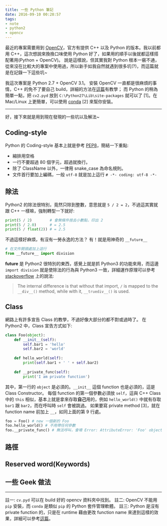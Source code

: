 ```yaml
---
title: 一些 Python 筆記 
date: 2016-09-10 00:28:57
tags:
- note
- python2
- opencv
---
```


最近的專案需要用到 [OpenCV](http://opencv.org/)，官方有提供 C++ 以及 Python 的版本。我以前都用 C++，這次想說來換換口味使用 Python 好了，如果用的順手以後就都這樣搭配著用(Python + OpenCV)。
說是這樣說，但其實我對 Python 根本一竅不通，從來沒在比較大的專案中使用過，所以新手如我自然就遇到很多坑(?)，而這篇就是在記錄一下這些坑~
<!-- more -->

我這次專案是 Python 2.7 + OpenCV 3.1。
安裝 OpenCV 一直都是很麻煩的事情，C++ 的免不了要自己 build，詳細的方法在[這篇](https://ssarcandy.tw/2016/07/22/Setting-up-OpenCV-using-Cmake-GUI/)有教學；
而 Python 的稍為簡單一點，把 `cv2.pyd` 放到 `C:\Python27\Lib\site-packages` 就可以了 [1]。在 Mac/Linux 上更簡單，可以使用 [conda](https://www.continuum.io/) [2] 來幫你安裝。


---
好，接下來就是用到現在發現的一些坑以及解法~
## Coding-style
Python 的 Coding-style 基本上就是參考 [PEP8](https://www.python.org/dev/peps/pep-0008/)，簡結一下重點:
- 縮排用空格
- 一行不要超過 80 個字元，超過就換行。
- 除了 ClassName 以外，一律用 snake_case 為命名規則。
- 文件首行要加上編碼，一般 `utf-8` 就是加上這行 `# -*- coding: utf-8 -*-`


## 除法
Python2 的除法很特別，竟然只除到整數，意思就是 `5 / 2 = 2`，不過這其實就跟 C++ 一樣嘛，強制轉型一下就好:
```py
print(5 / 2)        # 會無條件捨去小數點，印出 2
print(5 / 2.0)      # = 2.5
print(5 / float(2)) # = 2.5
```
不過這樣好麻煩，有沒有一勞永逸的方法？
有！就是用神奇的 `__future__`
```py
# 在文件開頭處加上這行
from __future__ import division
```
__future__ 是 Python2 很特別的東西，感覺上就是抓 Python3 的功能來用，而這邊 `import division` 就是使除法的行為與 Python3 一致，詳細運作原理可以參考 [stackoverflow](http://stackoverflow.com/questions/7075082/what-is-future-in-python-used-for-and-how-when-to-use-it-and-how-it-works) 上的說法:
> The internal difference is that without that import, `/` is mapped to the `__div__()` method, while with it, `__truediv__()` is used.


## Class
網路上有許多宣告 Class 的教學，不過好像大部分的都不對或過時了。
在 Python2 中，Class 宣告方式如下:

```py title:class.py
class Foo(object):
    def __init__(self):
        self.bar1 = 'hello'
        self.bar2 = 'world'
  
    def hello_world(self):
        print(self.bar1 + ' ' + self.bar2)
  
    def __private_func(self):
        print('I am private function')
```

其中，第一行的 `object` 是必須的。`__init__` 這個 function 也是必須的，這是 Class Constructor。
每個 function 的第一個參數必須放 `self`，這與 C++ Class 中的 `this` 相似，基本上就是拿來存取**自己**用的，例如 `hello_world()` 中就有存取 `bar1` 跟 `bar2`，而在呼叫時 `self` 會被跳過。
如果要寫 private method [3]，就在 function name 前加上 `__`，如同上面的第 9 行處。
```py
foo = Foo() # new 一個新的 Foo
foo.hello_world() # 不用帶任何參數
foo.__private_func() # 無法呼叫，會噴 Error: AttributeError: 'Foo' object has no attribute '__private_func'
```

## 路徑
## Reserved word(Keywords)
## 一些 Geek 做法

---

註一: `cv.pyd` 可以在 build 好的 opencv 資料夾中找到。
註二: OpenCV 不能用 `pip` 安裝，而 `conda` 是類似 `pip` 的 Python 套件管理軟體。
註三: Python 是沒有 private function 的，只是在 runtime 藉由更改 function name 來達到這樣的效果，詳細可以參考[這篇](http://stackoverflow.com/questions/17193457/private-method-in-python)。 

